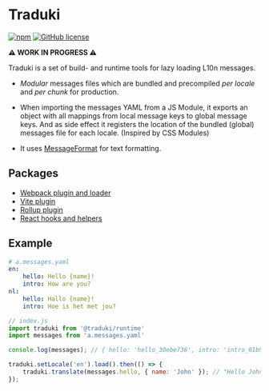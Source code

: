 # Traduki

[![npm](https://img.shields.io/npm/v/@traduki/runtime.svg?maxAge=2592000)](https://www.npmjs.com/package/@traduki/runtime) [![GitHub license](https://img.shields.io/badge/license-MIT-blue.svg)](https://github.com/havelaer/traduki/blob/master/LICENSE)

**⚠️ WORK IN PROGRESS ⚠**

Traduki is a set of build- and runtime tools for lazy loading L10n messages.

* *Modular* messages files which are bundled and precompiled *per locale* and *per chunk* for production.

* When importing the messages YAML from a JS Module, it exports an object with all mappings from local message keys to global message keys. And as side effect it registers the location of the bundled (global) messages file for each locale. (Inspired by CSS Modules)

* It uses [MessageFormat](https://www.npmjs.com/package/messageformat) for text formatting.

## Packages

- [Webpack plugin and loader](https://github.com/havelaer/traduki/blob/master/packages/webpack-plugin/README.md)
- [Vite plugin](https://github.com/havelaer/traduki/blob/master/packages/vite-plugin/README.md)
- [Rollup plugin](https://github.com/havelaer/traduki/blob/master/packages/rollup-plugin/README.md)
- [React hooks and helpers](https://github.com/havelaer/traduki/blob/master/packages/react/README.md)

## Example

```yaml
# a.messages.yaml
en:
    hello: Hello {name}!
    intro: How are you?
nl:
    hello: Hallo {name}!
    intro: Hoe is het met jou?
```

```js
// index.js
import traduki from '@traduki/runtime'
import messages from 'a.messages.yaml'

console.log(messages); // { hello: 'hello_30ebe736', intro: 'intro_01b95038' }

traduki.setLocale('en').load().then(() => {
    traduki.translate(messages.hello, { name: 'John' }); // "Hello John!"
});
```
